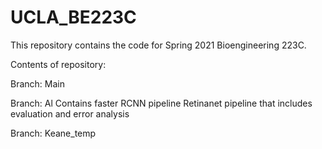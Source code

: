 # UCLA_BE223C
This repository contains the code for Spring 2021 Bioengineering 223C. 

Contents of repository:



Branch: Main




Branch: Al
Contains faster RCNN pipeline
Retinanet pipeline that includes evaluation and error analysis


Branch: Keane_temp

